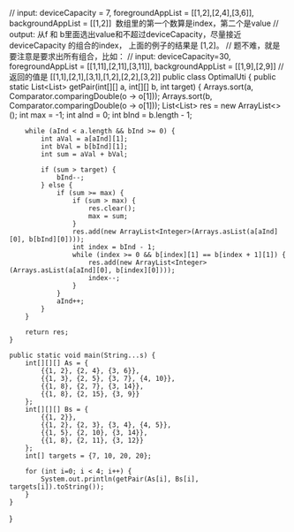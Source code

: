 // input: deviceCapacity = 7, foregroundAppList = [[1,2],[2,4],[3,6]], backgroundAppList = [[1,2]]  数组里的第一个数算是index，第二个是value
// output: 从f 和 b里面选出value和不超过deviceCapacity，尽量接近deviceCapacity 的组合的index， 上面的例子的结果是 [1,2]。
// 题不难，就是要注意是要求出所有组合，比如：
// input: deviceCapacity=30, foregroundAppList = [[1,11],[2,11],[3,11]], backgroundAppList = [[1,9],[2,9]]
// 返回的值是 [[1,1],[2,1],[3,1],[1,2],[2,2],[3,2]]
public class OptimalUti {
    public static List<List<Integer>> getPair(int[][] a, int[][] b, int target) {
        Arrays.sort(a, Comparator.comparingDouble(o -> o[1]));
        Arrays.sort(b, Comparator.comparingDouble(o -> o[1]));
        List<List<Integer>> res = new ArrayList<>();
        int max = -1;
        int aInd = 0;
        int bInd = b.length - 1;
        
        while (aInd < a.length && bInd >= 0) {
            int aVal = a[aInd][1];
            int bVal = b[bInd][1];
            int sum = aVal + bVal;

            if (sum > target) {
                bInd--;
            } else {
                if (sum >= max) {
                    if (sum > max) {
                        res.clear();
                        max = sum;
                    }
                    res.add(new ArrayList<Integer>(Arrays.asList(a[aInd][0], b[bInd][0])));
                    int index = bInd - 1;
                    while (index >= 0 && b[index][1] == b[index + 1][1]) {
                        res.add(new ArrayList<Integer>(Arrays.asList(a[aInd][0], b[index][0])));
                        index--;
                    }
                }
                aInd++;
            }
        }
        
        return res;
    }

    public static void main(String...s) {
        int[][][] As = {
            {{1, 2}, {2, 4}, {3, 6}},
            {{1, 3}, {2, 5}, {3, 7}, {4, 10}},
            {{1, 8}, {2, 7}, {3, 14}},
            {{1, 8}, {2, 15}, {3, 9}}
        };
        int[][][] Bs = {
            {{1, 2}},
            {{1, 2}, {2, 3}, {3, 4}, {4, 5}},
            {{1, 5}, {2, 10}, {3, 14}},
            {{1, 8}, {2, 11}, {3, 12}}
        };
        int[] targets = {7, 10, 20, 20};

        for (int i=0; i < 4; i++) {
            System.out.println(getPair(As[i], Bs[i], targets[i]).toString());
        }
    }
}
